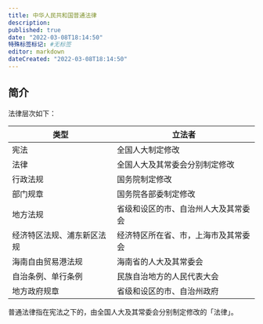 ```yaml
---
title: 中华人民共和国普通法律
description:
published: true
date: "2022-03-08T18:14:50"
特殊标签标记: #无标签
editor: markdown
dateCreated: "2022-03-08T18:14:50"
---
```


## 简介

法律层次如下：

| 类型                       | 立法者                               |
| -------------------------- | ------------------------------------ |
| 宪法                       | 全国人大制定修改                     |
| 法律                       | 全国人大及其常委会分别制定修改       |
| 行政法规                   | 国务院制定修改                       |
| 部门规章                   | 国务院各部委制定修改                 |
| 地方法规                   | 省级和设区的市、自治州人大及其常委会 |
| 经济特区法规、浦东新区法规 | 经济特区所在省、市，上海市及其常委会 |
| 海南自由贸易港法规         | 海南省的人大及其常委会               |
| 自治条例、单行条例         | 民族自治地方的人民代表大会           |
| 地方政府规章               | 省级和设区的市、自治州政府           |

普通法律指在宪法之下的，由全国人大及其常委会分别制定修改的「法律」。
